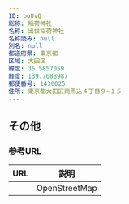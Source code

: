 ```yaml
---
ID: boUvQ
総称: 稲荷神社
名称: 出世稲荷神社
名称読み: null
別名: null
都道府県: 東京都
区域: 大田区
緯度: 35.5857059
経度: 139.7088987
郵便番号: 1430025
住所: 東京都大田区南馬込４丁目９−１５
---
```


## その他

### 参考URL

| URL | 説明          |
| --- | ------------- |
|     | OpenStreetMap |

